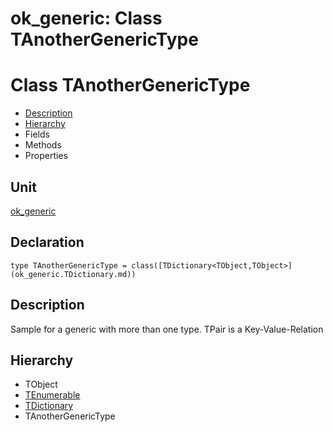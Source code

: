 # ok\_generic: Class TAnotherGenericType


# Class TAnotherGenericType
<span id="TAnotherGenericType"/>

- [Description](#PasDoc-Description)
- [Hierarchy](#PasDoc-Hierarchy)
- Fields
- Methods
- Properties

<span id="PasDoc-Description"/>

## Unit


[ok\_generic](ok_generic.md)


## Declaration


```type TAnotherGenericType = class([TDictionary<TObject,TObject>](ok_generic.TDictionary.md))```


## Description
Sample for a generic with more than one type. TPair is a Key-Value-Relation

## Hierarchy


<span id="PasDoc-Hierarchy"/>

- TObject
- [TEnumerable](ok_generic.TEnumerable.md)
- [TDictionary](ok_generic.TDictionary.md)
- TAnotherGenericType


